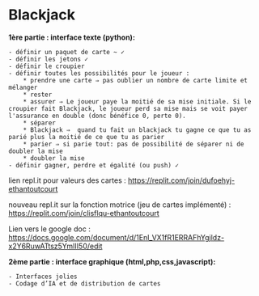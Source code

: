 # Blackjack
**1ère partie : interface texte (python):**

    - définir un paquet de carte ~ ✓
    - définir les jetons ✓
    - définir le croupier
    - définir toutes les possibilités pour le joueur :
        * prendre une carte ⇒ pas oublier un nombre de carte limite et mélanger
        * rester
        * assurer ⇒ Le joueur paye la moitié de sa mise initiale. Si le croupier fait Blackjack, le joueur perd sa mise mais se voit payer l'assurance en double (donc bénéfice 0, perte 0). 
        * séparer
        * Blackjack ⇒  quand tu fait un blackjack tu gagne ce que tu as parié plus la moitié de ce que tu as parier
        * parier ⇒ si parie tout: pas de possibilité de séparer ni de doubler la mise
        * doubler la mise
    - définir gagner, perdre et égalité (ou push) ✓

lien repl.it pour valeurs des cartes :  https://replit.com/join/dufoehyj-ethantoutcourt

nouveau repl.it sur la fonction motrice (jeu de cartes implémenté) :   https://replit.com/join/clisflqu-ethantoutcourt

Lien vers le google doc : https://docs.google.com/document/d/1Enl_VX1fR1ERRAFhYgjldz-x2Y6RuwATtsz5YmIII50/edit

**2ème partie : interface graphique (html,php,css,javascript):**

    - Interfaces jolies
    - Codage d’IA et de distribution de cartes

    